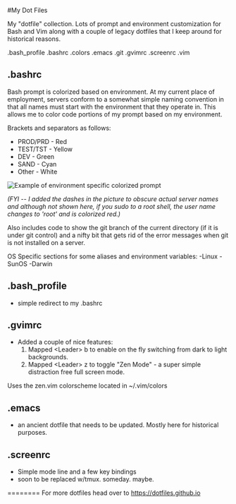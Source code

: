 #My Dot Files

My "dotfile" collection.   Lots of prompt and environment customization for Bash and Vim along with a couple of legacy dotfiles that I keep around for historical reasons.

.bash_profile
.bashrc
.colors
.emacs
.git
.gvimrc
.screenrc
.vim


**.bashrc**
---
Bash prompt is colorized based on environment.   At my current place of employment, servers conform to a somewhat simple naming convention in that all names must start with the environment that they operate in.  This allows me to color code portions of my prompt based on my environment.  

Brackets and separators as follows:
- PROD/PRD - Red
- TEST/TST - Yellow
- DEV      - Green
- SAND     - Cyan
- Other    - White

<img src="http://www.jeffpickell.com/images/bash_prompts.png" alt="Example of environment specific colorized prompt">

*(FYI -- I added the dashes in the picture to obscure actual server names and although not shown here, if you sudo to a root shell, the user name changes to 'root' and is colorized red.)*

Also includes code to show the git branch of the current directory (if it is under git control) and a nifty bit that gets rid of the error messages when git is not installed on a server.

OS Specific sections for some aliases and environment variables:
-Linux
-SunOS
-Darwin

**.bash_profile**
---
- simple redirect to my .bashrc

**.gvimrc**
---
- Added a couple of nice features: 
   1. Mapped &lt;Leader&gt; b to enable on the fly switching from dark to light backgrounds.
   2. Mapped &lt;Leader&gt; z to toggle "Zen Mode" - a super simple distraction free full screen mode. 

Uses the zen.vim colorscheme located in ~/.vim/colors


**.emacs**
---
- an ancient dotfile that needs to be updated.  Mostly here for historical purposes.

**.screenrc**  
---
- Simple mode line and a few key bindings
- soon to be replaced w/tmux.  someday.  maybe.

========
For more dotfiles head over to <a href="https://dotfiles.github.io">https://dotfiles.github.io</a>



